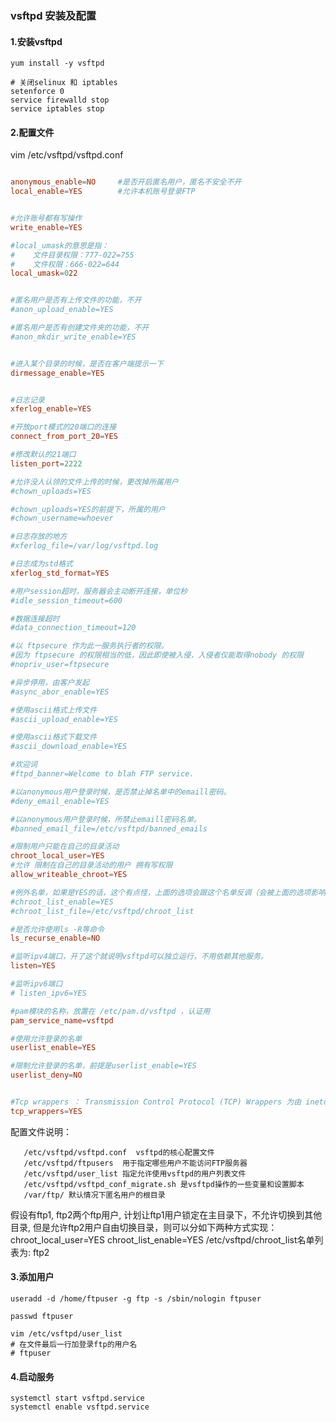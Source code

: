 ### vsftpd 安装及配置

#### 1.安装vsftpd
```shell
yum install -y vsftpd

# 关闭selinux 和 iptables
setenforce 0
service firewalld stop
service iptables stop
```

#### 2.配置文件
vim /etc/vsftpd/vsftpd.conf
```conf

anonymous_enable=NO     #是否开启匿名用户，匿名不安全不开
local_enable=YES        #允许本机账号登录FTP


#允许账号都有写操作
write_enable=YES

#local_umask的意思是指：
#    文件目录权限：777-022=755
#    文件权限：666-022=644
local_umask=022


#匿名用户是否有上传文件的功能，不开
#anon_upload_enable=YES

#匿名用户是否有创建文件夹的功能，不开
#anon_mkdir_write_enable=YES


#进入某个目录的时候，是否在客户端提示一下
dirmessage_enable=YES


#日志记录
xferlog_enable=YES

#开放port模式的20端口的连接
connect_from_port_20=YES

#修改默认的21端口
listen_port=2222

#允许没人认领的文件上传的时候，更改掉所属用户
#chown_uploads=YES

#chown_uploads=YES的前提下，所属的用户
#chown_username=whoever

#日志存放的地方
#xferlog_file=/var/log/vsftpd.log

#日志成为std格式
xferlog_std_format=YES

#用户session超时，服务器会主动断开连接，单位秒
#idle_session_timeout=600

#数据连接超时
#data_connection_timeout=120

#以 ftpsecure 作为此一服务执行者的权限。
#因为 ftpsecure 的权限相当的低，因此即使被入侵，入侵者仅能取得nobody 的权限
#nopriv_user=ftpsecure

#异步停用，由客户发起
#async_abor_enable=YES

#使用ascii格式上传文件
#ascii_upload_enable=YES

#使用ascii格式下载文件
#ascii_download_enable=YES

#欢迎词
#ftpd_banner=Welcome to blah FTP service.

#以anonymous用户登录时候，是否禁止掉名单中的emaill密码。
#deny_email_enable=YES

#以anonymous用户登录时候，所禁止emaill密码名单。
#banned_email_file=/etc/vsftpd/banned_emails

#限制用户只能在自己的目录活动
chroot_local_user=YES
#允许 限制在自己的目录活动的用户 拥有写权限
allow_writeable_chroot=YES

#例外名单，如果是YES的话，这个有点怪，上面的选项会跟这个名单反调（会被上面的选项影响）。
#chroot_list_enable=YES
#chroot_list_file=/etc/vsftpd/chroot_list

#是否允许使用ls -R等命令
ls_recurse_enable=NO

#监听ipv4端口，开了这个就说明vsftpd可以独立运行，不用依赖其他服务。
listen=YES

#监听ipv6端口
# listen_ipv6=YES

#pam模块的名称，放置在 /etc/pam.d/vsftpd ，认证用
pam_service_name=vsftpd

#使用允许登录的名单
userlist_enable=YES

#限制允许登录的名单，前提是userlist_enable=YES
userlist_deny=NO


#Tcp wrappers ： Transmission Control Protocol (TCP) Wrappers 为由 inetd 生成的服务提供了增强的安全性。
tcp_wrappers=YES
```

配置文件说明：

	   /etc/vsftpd/vsftpd.conf  vsftpd的核心配置文件
	   /etc/vsftpd/ftpusers  用于指定哪些用户不能访问FTP服务器
	   /etc/vsftpd/user_list 指定允许使用vsftpd的用户列表文件
	   /etc/vsftpd/vsftpd_conf_migrate.sh 是vsftpd操作的一些变量和设置脚本
	   /var/ftp/ 默认情况下匿名用户的根目录


假设有ftp1, ftp2两个ftp用户, 计划让ftp1用户锁定在主目录下，不允许切换到其他目录, 但是允许ftp2用户自由切换目录，则可以分如下两种方式实现：
chroot_local_user=YES
chroot_list_enable=YES
/etc/vsftpd/chroot_list名单列表为:
ftp2


#### 3.添加用户
```shell 
useradd -d /home/ftpuser -g ftp -s /sbin/nologin ftpuser

passwd ftpuser

vim /etc/vsftpd/user_list
# 在文件最后一行加登录ftp的用户名
# ftpuser
```

#### 4.启动服务
```shell 
systemctl start vsftpd.service 
systemctl enable vsftpd.service
```
